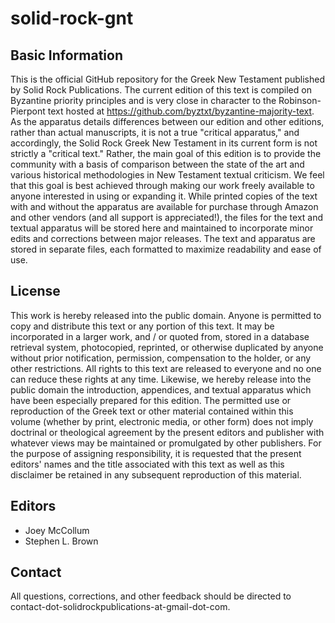 # solid-rock-gnt
## Basic Information
This is the official GitHub repository for the Greek New Testament published by Solid Rock Publications. The current edition of this text is compiled on Byzantine priority principles and is very close in character to the Robinson-Pierpont text hosted at https://github.com/byztxt/byzantine-majority-text. As the apparatus details differences between our edition and other editions, rather than actual manuscripts, it is not a true "critical apparatus," and accordingly, the Solid Rock Greek New Testament in its current form is not strictly a "critical text." Rather, the main goal of this edition is to provide the community with a basis of comparison between the state of the art and various historical methodologies in New Testament textual criticism.
We feel that this goal is best achieved through making our work freely available to anyone interested in using or expanding it. While printed copies of the text with and without the apparatus are available for purchase through Amazon and other vendors (and all support is appreciated!), the files for the text and textual apparatus will be stored here and maintained to incorporate minor edits and corrections between major releases. The text and apparatus are stored in separate files, each formatted to maximize readability and ease of use.
## License
This work is hereby released into the public domain. Anyone is permitted to copy and distribute this text or any portion of this text. It may be incorporated in a larger work, and / or quoted from, stored in a database retrieval system, photocopied, reprinted, or otherwise duplicated by anyone without prior notification, permission, compensation to the holder, or any other restrictions. All rights to this text are released to everyone and no one can reduce these rights at any time. Likewise, we hereby release into the public domain the introduction, appendices, and textual apparatus which have been especially prepared for this edition.
The permitted use or reproduction of the Greek text or other material contained within this volume (whether by print, electronic media, or other form) does not imply doctrinal or theological agreement by the present editors and publisher with whatever views may be maintained or promulgated by other publishers. For the purpose of assigning responsibility, it is requested that the present editors' names and the title associated with this text as well as this disclaimer be retained in any subsequent reproduction of this material.
## Editors
- Joey McCollum
- Stephen L. Brown
## Contact
All questions, corrections, and other feedback should be directed to contact-dot-solidrockpublications-at-gmail-dot-com.
